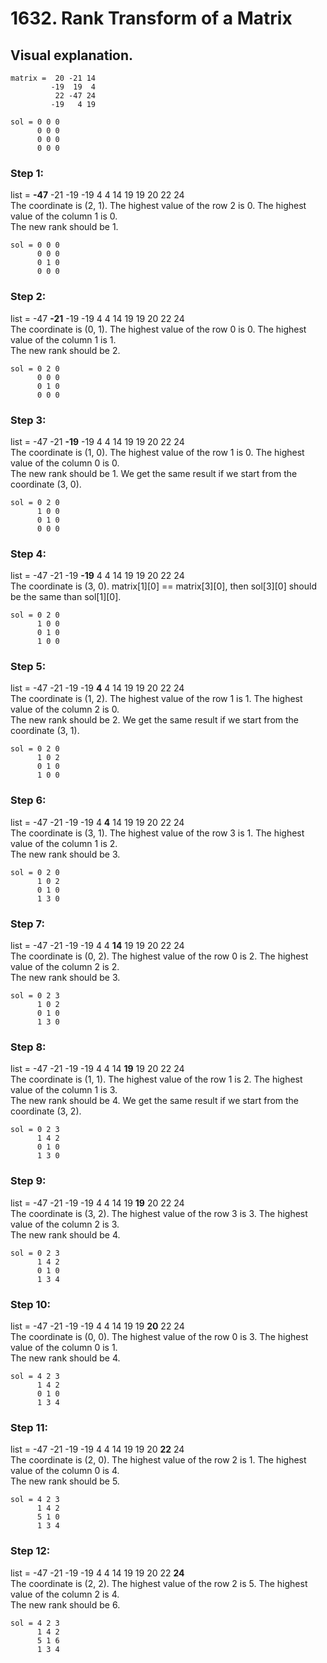 
# 1632. Rank Transform of a Matrix
## Visual explanation.

```
matrix =  20 -21 14  
         -19  19  4    
          22 -47 24
         -19   4 19
         
sol = 0 0 0
      0 0 0 
      0 0 0
      0 0 0
```

### Step 1: 
list = **-47** -21 -19 -19 4 4 14 19 19 20 22 24  
The coordinate is (2, 1). The highest value of the row 2 is 0. The highest value of the column 1 is 0.  
The new rank should be 1.

```
sol = 0 0 0
      0 0 0 
      0 1 0
      0 0 0
```

### Step 2: 
list = -47 **-21** -19 -19 4 4 14 19 19 20 22 24  
The coordinate is (0, 1). The highest value of the row 0 is 0. The highest value of the column 1 is 1.  
The new rank should be 2.

```
sol = 0 2 0
      0 0 0 
      0 1 0
      0 0 0
```

### Step 3: 
list = -47 -21 **-19** -19 4 4 14 19 19 20 22 24  
The coordinate is (1, 0). The highest value of the row 1 is 0. The highest value of the column 0 is 0.  
The new rank should be 1.
We get the same result if we start from the coordinate (3, 0).

```
sol = 0 2 0
      1 0 0 
      0 1 0
      0 0 0
```

### Step 4: 
list = -47 -21 -19 **-19** 4 4 14 19 19 20 22 24  
The coordinate is (3, 0). matrix[1][0] == matrix[3][0], then sol[3][0] should be the same than sol[1][0].  

```
sol = 0 2 0
      1 0 0 
      0 1 0
      1 0 0
```


### Step 5: 
list = -47 -21 -19 -19 **4** 4 14 19 19 20 22 24  
The coordinate is (1, 2). The highest value of the row 1 is 1. The highest value of the column 2 is 0.  
The new rank should be 2.
We get the same result if we start from the coordinate (3, 1).

```
sol = 0 2 0
      1 0 2 
      0 1 0
      1 0 0
```

### Step 6: 
list = -47 -21 -19 -19 4 **4** 14 19 19 20 22 24  
The coordinate is (3, 1). The highest value of the row 3 is 1. The highest value of the column 1 is 2.  
The new rank should be 3.

```
sol = 0 2 0
      1 0 2 
      0 1 0
      1 3 0
```

### Step 7: 
list = -47 -21 -19 -19 4 4 **14** 19 19 20 22 24  
The coordinate is (0, 2). The highest value of the row 0 is 2. The highest value of the column 2 is 2.  
The new rank should be 3.

```
sol = 0 2 3
      1 0 2 
      0 1 0
      1 3 0
```

### Step 8: 
list = -47 -21 -19 -19 4 4 14 **19** 19 20 22 24  
The coordinate is (1, 1). The highest value of the row 1 is 2. The highest value of the column 1 is 3.  
The new rank should be 4.
We get the same result if we start from the coordinate (3, 2).

```
sol = 0 2 3
      1 4 2 
      0 1 0
      1 3 0
```

### Step 9: 
list = -47 -21 -19 -19 4 4 14 19 **19** 20 22 24  
The coordinate is (3, 2). The highest value of the row 3 is 3. The highest value of the column 2 is 3.  
The new rank should be 4.

```
sol = 0 2 3
      1 4 2 
      0 1 0
      1 3 4
```

### Step 10: 
list = -47 -21 -19 -19 4 4 14 19 19 **20** 22 24  
The coordinate is (0, 0). The highest value of the row 0 is 3. The highest value of the column 0 is 1.  
The new rank should be 4.

```
sol = 4 2 3
      1 4 2 
      0 1 0
      1 3 4
```

### Step 11: 
list = -47 -21 -19 -19 4 4 14 19 19 20 **22** 24  
The coordinate is (2, 0). The highest value of the row 2 is 1. The highest value of the column 0 is 4.  
The new rank should be 5.

```
sol = 4 2 3
      1 4 2 
      5 1 0
      1 3 4
```

### Step 12: 
list = -47 -21 -19 -19 4 4 14 19 19 20 22 **24**  
The coordinate is (2, 2). The highest value of the row 2 is 5. The highest value of the column 2 is 4.  
The new rank should be 6.

```
sol = 4 2 3
      1 4 2 
      5 1 6
      1 3 4
```
